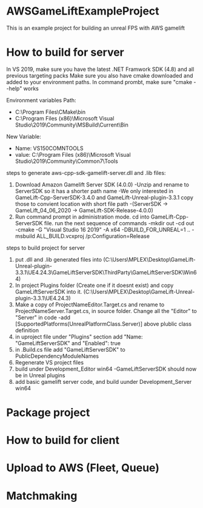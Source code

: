 # AWSGameLiftExampleProject

This is an example project for building an unreal FPS with AWS gamelift


# How to build for server

In VS 2019, make sure you have the latest .NET Framwork SDK (4.8) and all previous targeting packs
Make sure you also have cmake downloaded and added to your environment paths. In command prombt, make sure "cmake --help" works

Environment variables Path:
- C:\Program Files\CMake\bin
- C:\Program Files (x86)\Microsoft Visual Studio\2019\Community\MSBuild\Current\Bin

New Variable:
- Name: VS150COMNTOOLS
- value: C:\Program Files (x86)\Microsoft Visual Studio\2019\Community\Common7\Tools

steps to generate aws-cpp-sdk-gamelift-server.dll and .lib files:
1. Download Amazon Gamelift Server SDK (4.0.0) 
   -Unzip and rename to ServerSDK so it has a shorter path name
   -We only interested in GameLift-Cpp-ServerSDK-3.4.0 and GameLift-Unreal-plugin-3.3.1 copy those to convient location with short file path
   -(ServerSDK -> GameLift_04_06_2020 -> GameLift-SDK-Release-4.0.0)
2. Run command prompt in administration mode.  cd into GameLift-Cpp-ServerSDK file. run the next sequence of commands
   -mkdir out
   -cd out
   -cmake -G "Visual Studio 16 2019" -A x64 -DBUILD_FOR_UNREAL=1 ..
   -msbuild ALL_BUILD.vcxproj /p:Configuration=Release

steps to build project for server
1. put .dll and .lib generated files into (C:\Users\MPLEX\Desktop\GameLift-Unreal-plugin-3.3.1\UE4.24.3\GameLiftServerSDK\ThirdParty\GameLiftServerSDK\Win64)
2. In project Plugins folder (Create one if it doesnt exist) and copy GameLiftServerSDK into it. (C:\Users\MPLEX\Desktop\GameLift-Unreal-plugin-3.3.1\UE4.24.3)
3. Make a copy of ProjectNameEditor.Target.cs and rename to ProjectNameServer.Target.cs, in source folder. Change all the "Editor" to "Server" in code
   -add [SupportedPlatforms(UnrealPlatformClass.Server)] above plublic class definition
4. in uproject file under "Plugins" section add "Name: "GameLiftServerSDK" and "Enabled": true
5. in .Build.cs file add "GameLiftServerSDK" to PublicDependencyModuleNames 
6. Regenerate VS project files
7. build under Development_Editor win64
   -GameLiftServerSDK should now be in Unreal plugins
8. add basic gamelift server code, and build uunder Development_Server win64

# Package project


# How to build for client


# Upload to AWS (Fleet, Queue)

# Matchmaking 
